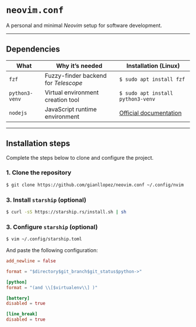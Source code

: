 # `neovim.conf`

A personal and minimal *Neovim* setup for software development.

---

## Dependencies

| What | Why it’s needed | Installation (Linux) |
|------|-----------------|---------------|
| `fzf` | Fuzzy-finder backend for *Telescope* | ```$ sudo apt install fzf``` |
| `python3-venv` | Virtual environment creation tool | ```$ sudo apt install python3-venv``` |
| `nodejs` | JavaScript runtime environment | [Official documentation](https://nodejs.org/en/download) |

---

## Installation steps

Complete the steps below to clone and configure the project.

### 1. Clone the repository

```bash
$ git clone https://github.com/gianllopez/neovim.conf ~/.config/nvim
```

### 3. Install `starship` (optional)

```bash
$ curl -sS https://starship.rs/install.sh | sh
```

### 3. Configure `starship` (optional)

```bash
$ vim ~/.config/starship.toml
```

And paste the following configuration:


```toml
add_newline = false

format = "$directory$git_branch$git_status$python->"

[python]
format = "(and \\[$virtualenv\\] )"

[battery]
disabled = true

[line_break]
disabled = true
```

